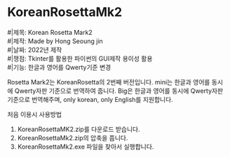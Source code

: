 # KoreanRosettaMk2

#|제목: Korean Rosetta Mark2                            
#|제작: Made by Hong Seoung jin                            
#|날짜: 2022년 제작                                              
#|쟁점: Tkinter를 활용한 파이썬의 GUI제작 용이성 활용    
#|기능: 한글과 영어를 Qwerty기준 변경                    

Rosetta Mark2는 KoreanRosetta의 2번째 버전입니다.
mini는 한글과 영어를 동시에 Qwerty자판 기준으로 번역하여 줍니다.
Big은 한글과 영어를 동시에 Qwerty자판 기준으로 번역해주며, only korean, only English를 지원합니다.

처음 이용시 사용방법
1. KoreanRosettaMK2.zip를 다운로드 받습니다.
2. KoreanRosettaMk2.zip의 압축을 풉니다.
2. KoreanRosettaMk2.exe 파일을 찾아서 실행합니다.
